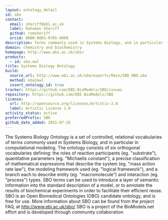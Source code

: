 ```yaml
---
layout: ontology_detail
id: sbo
contact:
  email: sheriff@ebi.ac.uk
  label: Rahuman Sheriff
  github: rsmsheriff
  orcid: 0000-0003-0705-9809
description: Terms commonly used in Systems Biology, and in particular in computational modeling.
domain: chemistry and biochemistry
homepage: http://www.ebi.ac.uk/sbo/
products:
  - id: sbo.owl
title: Systems Biology Ontology
build:
  source_url: http://www.ebi.ac.uk/sbo/exports/Main/SBO_OBO.obo
  method: obo2owl
  insert_ontology_id: true
tracker: https://github.com/EBI-BioModels/SBO/issues
repository: https://github.com/EBI-BioModels/SBO
license:
  url: http://opensource.org/licenses/Artistic-2.0
  label: Artistic License 2.0
activity_status: active
preferredPrefix: SBO
github_date_added: 2015-07-28
---
```


The Systems Biology Ontology is a set of controlled, relational vocabularies of terms commonly used in Systems Biology, and in particular in computational modeling. The ontology consists of six orthogonal vocabularies defining: the roles of reaction participants (eg. "substrate"), quantitative parameters (eg. "Michaelis constant"), a precise classification of mathematical expressions that describe the system (eg. "mass action rate law"), the modeling framework used (eg. "logical framework"), and a branch each to describe entity (eg. "macromolecule") and interaction (eg. "process") types. SBO terms can be used to introduce a layer of semantic information into the standard description of a model, or to annotate the results of biochemical experiments in order to facilitate their efficient reuse. SBO is an Open Biomedical Ontologies (OBO) candidate ontology, and is free for use. More information about SBO can be found from the project FAQ, at http://www.ebi.ac.uk/sbo/ SBO is a project of the BioModels.net effort and is developed through community collaboration
